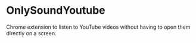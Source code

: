 # OnlySoundYoutube
Chrome extension to listen to YouTube videos without having to open them directly on a screen.

